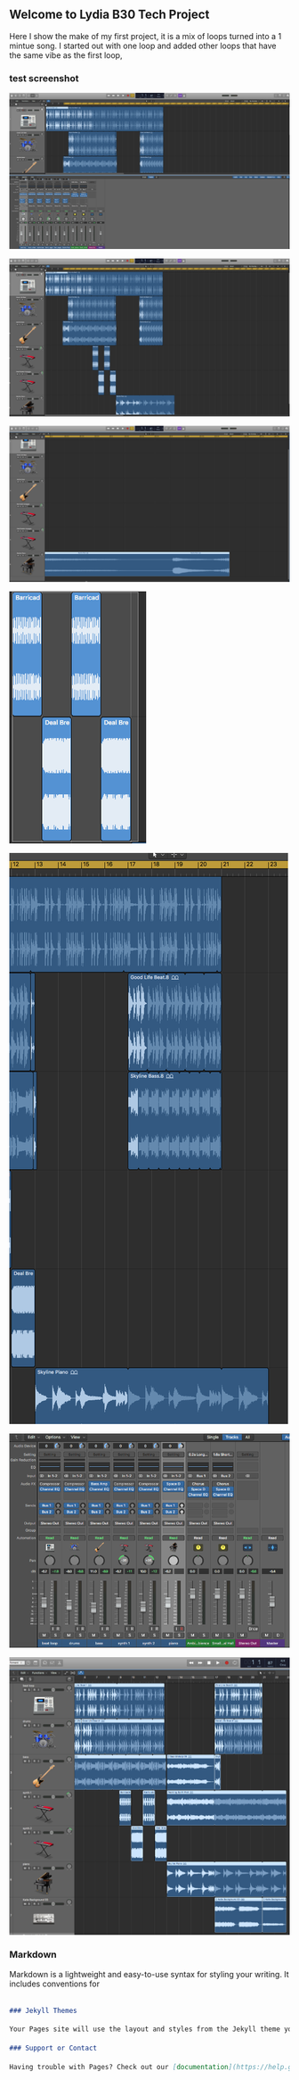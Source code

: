 ## Welcome to Lydia B30 Tech Project

Here I show the make of my first project, it is a mix of loops turned into a 1 mintue song. I started out with one loop and added other loops that have the same vibe as the first loop, 
### test screenshot
![l.1pic1](/images/1.png)






![l.1pic1](/images/2.png)








![l.1pic1](/images/3.png)





![l.1pic1](/images/4.png)





![l.1pic1](/images/5.png)





![l.1pic1](/images/mixer.png)










![l.1pic1](/images/draft.png)





### Markdown

Markdown is a lightweight and easy-to-use syntax for styling your writing. It includes conventions for

```markdown

### Jekyll Themes

Your Pages site will use the layout and styles from the Jekyll theme you have selected in your [repository settings](https://github.com/alysicmuse/alysicmuse.github.io/settings). The name of this theme is saved in the Jekyll `_config.yml` configuration file.

### Support or Contact

Having trouble with Pages? Check out our [documentation](https://help.github.com/categories/github-pages-basics/) or [contact support](https://github.com/contact) and we’ll help you sort it out.
